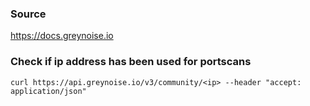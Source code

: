 ### Source
https://docs.greynoise.io

### Check if ip address has been used for portscans
```
curl https://api.greynoise.io/v3/community/<ip> --header "accept: application/json"
```

